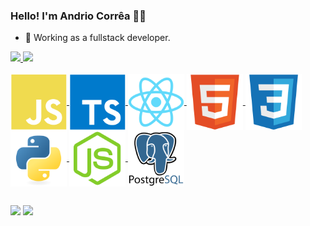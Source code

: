### Hello! I'm Andrio Corrêa 👋🏾


- 🔭 Working as a fullstack developer.

 <div>
  <a href="https://github.com/andrioc">
  <img height="180em" src="https://github-readme-stats.vercel.app/api?username=andrioc&show_icons=true&theme=dark&include_all_commits=true&count_private=true"/>
  <img height="180em" src="https://github-readme-stats.vercel.app/api/top-langs/?username=andrioc&layout=compact&langs_count=7&theme=dark"/>
</div>

<div style="display: inline_block"><br>
  <img align="center" alt="andrioc-javascript" height="90" width="90" src="https://raw.githubusercontent.com/devicons/devicon/master/icons/javascript/javascript-plain.svg">
  <img align="center" alt="andrioc-typescript" height="90" width="90" src="https://raw.githubusercontent.com/devicons/devicon/master/icons/typescript/typescript-plain.svg">
  <img align="center" alt="andrioc-react" height="90" width="90" src="https://raw.githubusercontent.com/devicons/devicon/master/icons/react/react-original.svg">
  <img align="center" alt="andrioc-html" height="90" width="90" src="https://raw.githubusercontent.com/devicons/devicon/master/icons/html5/html5-original.svg">
  <img align="center" alt="andrioc-css" height="90" width="90" src="https://raw.githubusercontent.com/devicons/devicon/master/icons/css3/css3-original.svg">
  <img align="center" alt="andrioc-python" height="90" width="90" src="https://raw.githubusercontent.com/devicons/devicon/master/icons/python/python-original.svg">
  <img align="center" alt="andrioc-nodejs" height="90" width="90" src="https://raw.githubusercontent.com/devicons/devicon/master/icons/nodejs/nodejs-original.svg"> 
  <img align="center" alt="andrioc-postgresql" height="90" width="90" src="https://raw.githubusercontent.com/devicons/devicon/master/icons/postgresql/postgresql-original-wordmark.svg">
</div>
  
##
  
<div> 
  <a href="https://www.instagram.com/correa_andrio/" target="_blank"><img src="https://img.shields.io/badge/Instagram-E4405F?style=for-the-badge&logo=instagram&logoColor=white"></a>
  <a href="https://www.linkedin.com/in/andriocorrea/" target="_blank"><img src="https://img.shields.io/badge/-LinkedIn-%230077B5?style=for-the-badge&logo=linkedin&logoColor=white"></a> 
</div>
